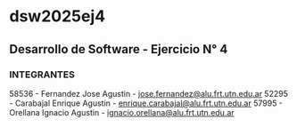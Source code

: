 # dsw2025ej4
## Desarrollo de Software - Ejercicio N° 4
### INTEGRANTES
58536 - Fernandez Jose Agustin - jose.fernandez@alu.frt.utn.edu.ar
52295 - Carabajal Enrique Agustin - enrique.carabajal@alu.frt.utn.edu.ar
57995 - Orellana Ignacio Agustin - ignacio.orellana@alu.frt.utn.edu.ar
